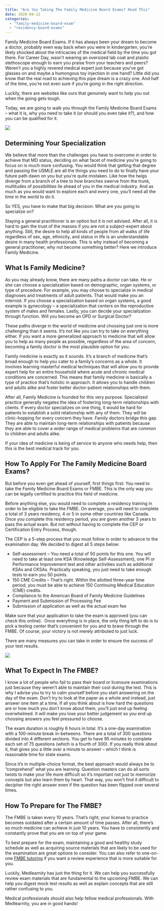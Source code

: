```yaml
---
title: "Are You Taking The Family Medicine Board Exams? Read This"
date: 2020-04-12
categories: 
  - "family-medicine-board-exam"
  - "residency-board-exams"
---
```


Family Medicine Board Exams. If it has always been your dream to become a doctor, probably even way back when you were in kindergarten, you’re likely shocked about the intricacies of the medical field by the time you got there. For Career Day, wasn’t wearing an oversized lab coat and plastic stethoscope enough to earn you praise from your teachers and peers? Weren’t you a highly revered medical expert just because you’ve got glasses on and maybe a humongous toy injection in one hand? Little did you know that the real road to achieving this pipe dream is a crazy one. And half of the time, you’re not even sure if you’re going in the right direction.

Luckily, there are websites like ours that genuinely want to help you out when the going gets tough.

Today, we are going to walk you through the Family Medicine Board Exams – what it is, why you need to take it (or should you even take it?), and how you can be qualified for it.

![](https://www.medlearnity.com/wp-content/uploads/2020/04/Health-Professional-1024x682.jpg)

## **Determining Your Specialization**

We believe that more than the challenges you have to overcome in order to achieve that MD status, deciding on what facet of medicine you’re going to focus on is much more confusing. You would think that getting that degree and passing the USMLE are all the things you need to do to finally have your future path dawn on you but you’re quite mistaken. Like how the twigs diverge from a branch of a tree to how branches swerve from the trunk, multitudes of possibilities lie ahead of you in the medical industry. And as much as you would want to explore each and every one, you’ll need all the time in the world to do it.

So YES, you have to make that big decision: What are you going to specialize on?

Staying a general practitioner is an option but it is not advised. After all, it is hard to gain the trust of the masses if you are not a subject-expert about anything. Still, the desire to help all kinds of people from all walks of life regardless of sex, age, ethnicity, and status in life is an understandable desire in many health professionals. This is why instead of becoming a general practitioner, why not become something better? Here we introduce Family Medicine.

## **What Is Family Medicine?**

As you may already know, there are many paths a doctor can take. He or she can choose a specialization based on demographic, organ systems, or type of procedure. For example, you may choose to specialize in medical diagnoses and treatments of adult patients. That would make you an internist. If you choose a specialization based on organ systems, a good example is gynecology – a specialization that centers on the reproductive system of males and females. Lastly, you can decide your specialization through function. Will you become an OPD or Surgical Doctor?

These paths diverge in the world of medicine and choosing just one is more challenging than it seems. It’s not like you can try to take on everything either. If you want a more generalized approach to medicine that will allow you to help as many people as possible, regardless of the area of concern, becoming a family doctor is the most plausible option for you.

Family medicine is exactly as it sounds. It’s a branch of medicine that’s broad enough to help you cater to a family’s concerns as a whole. It involves learning masterful medical techniques that will allow you to provide expert help for an entire household where acute and chronic medical conditions are concerned. This means that family medicine is basically a type of practice that’s holistic in approach. It allows you to handle children and adults alike and foster better doctor-patient relationships with them.

After all, Family Medicine is founded for this very purpose. Specialized practice generally negates the idea of fostering long-term relationships with clients. If every doctor specializes on one thing, it would be hard for patients to establish a solid relationship with any of them. They will be clinic-hopping for every concern they have. Family doctors bridge this gap. They are able to maintain long-term relationships with patients because they are able to cover a wider range of medical problems that are common to children and adults alike.

If your idea of medicine is being of service to anyone who needs help, then this is the best medical track for you.

## **How To Apply For The Family Medicine Board Exams?**

But before you even get ahead of yourself, first things first: You need to take the Family Medicine Board Exams or FMBE. This is the only way you can be legally certified to practice this field of medicine. 

Before anything else, you would need to complete a residency training in order to be eligible to take the FMBE. On average, you will need to complete a total of 3 years residency, 4 or 5 in some other countries like Canada. Once you complete this residency period, you are given another 3 years to pass the actual exam. But not without having to complete the CEP or Certification Entry Process, though.

The CEP is a 5-step process that you must follow in order to advance to the examination day. We decided to digest all 5 steps below:

- Self-assessment – You need a total of 50 points for this one. You will need to take at least one KSA (Knowledge Self-Assessment), one PI or Performance Improvement test and other activities such as additional KSAs and CKSAs. Practically speaking, you just need to take enough tests to earn you 50 points.
- 150 CME Credits – That’s right. Within the allotted three-year time period, you must be able to achieve 150 Continuing Medical Education (CME) credits.
- Compliance to the American Board of Family Medicine Guidelines
- Payment and Submission of Processing Fee
- Submission of application as well as the actual exam fee

Make sure that your application to take the exam is approved (you can check this online).  Once everything is in place, the only thing left to do is to pick a testing center that’s convenient for you and to brave through the FMBE. Of course, your victory is not merely attributed to just luck.

There are many measures you can take in order to ensure the success of your test results.

![](https://www.medlearnity.com/wp-content/uploads/2020/04/Family-Medicine-1024x509.jpg)

## **What To Expect In The FMBE?**

I know a lot of people who fail to pass their board or licensure examinations just because they weren’t able to maintain their cool during the test. This is why I advise you to try to calm yourself before you start answering on the day of the exam. Don’t try to look at the paper as a whole and instead, just answer one item at a time. If all you think about is how hard the questions are or how much you don’t know about them, you’ll just end up feeling overwhelmed. It will make you lose your better judgement so you end up choosing answers you feel pressured to choose.

The exam duration is roughly 6 hours in total. It’s a one-day examination with a 100-minute break in-betweens. There are a total of 300 questions divided into 4 different sections. You get to have 95 minutes to complete each set of 75 questions (which is a fourth of 300). If you really think about it, that gives you a little over a minute to answer – which I think is reasonable time for state exams.

Since it’s in multiple-choice format, the best approach would always be to “comprehend” what you are learning. Question masters can do all sorts twists to make your life more difficult so it’s important not just to memorize concepts but also learn them by heart. That way, you won’t find it difficult to decipher the right answer even if the question has been flipped over several times.

## **How To Prepare for The FMBE?**

The FMBE is taken every 10 years. That’s right; your license to practice becomes outdated after a certain amount of time passes. After all, there’s so much medicine can achieve in just 10 years. You have to consistently and constantly prove that you are on top of your game.

To best prepare for the exam, maintaining a good and healthy study schedule as well as acquiring source materials that are likely to be used for the examination are great options to consider. You can also refer to one-on-one [FMBE tutoring](https://www.medlearnity.com/family-medicine-certification-exam-abfm/) if you want a review experience that is more suitable for you.

Luckily, Medlearnity has just the thing for it. We can help you successfully review exam materials that are fundamental to the upcoming FMBE. We can help you digest mock test results as well as explain concepts that are still rather confusing to you.

Medical professionals should also help fellow medical professionals. With Medlearnity, you are in good hands!
